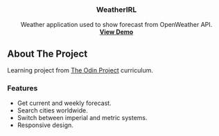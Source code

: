 <h3 align="center">WeatherIRL</h3>

  <p align="center">
    Weather application used to show forecast from OpenWeather API.
    <br />
    <a href="https://amana4416.github.io/weather-app/dist#index.html"><strong>View Demo</strong></a>
  </p>
</div>



<!-- ABOUT THE PROJECT -->
## About The Project


Learning project from [The Odin Project](https://www.theodinproject.com/lessons/node-path-javascript-weather-app) curriculum.

### Features

* Get current and weekly forecast.
* Search cities worldwide.
* Switch between imperial and metric systems.
* Responsive design.












